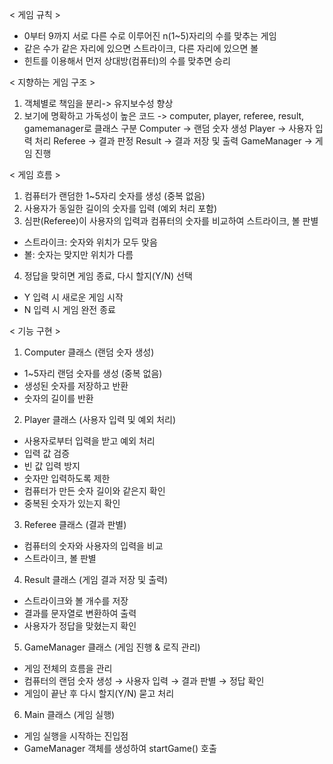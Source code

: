 
< 게임 규칙 >
- 0부터 9까지 서로 다른 수로 이루어진 n(1~5)자리의 수를 맞추는 게임 
- 같은 수가 같은 자리에 있으면 스트라이크, 다른 자리에 있으면 볼
- 힌트를 이용해서 먼저 상대방(컴퓨터)의 수를 맞추면 승리 



< 지향하는 게임 구조 >
1. 객체별로 책임을 분리-> 유지보수성 향상
2. 보기에 명확하고 가독성이 높은 코드
-> computer, player, referee, result, gamemanager로 클래스 구분
   Computer → 랜덤 숫자 생성
   Player → 사용자 입력 처리
   Referee → 결과 판정
   Result → 결과 저장 및 출력
   GameManager → 게임 진행



< 게임 흐름 >
1. 컴퓨터가 랜덤한 1~5자리 숫자를 생성 (중복 없음)
2. 사용자가 동일한 길이의 숫자를 입력 (예외 처리 포함)
3. 심판(Referee)이 사용자의 입력과 컴퓨터의 숫자를 비교하여 스트라이크, 볼 판별
- 스트라이크: 숫자와 위치가 모두 맞음
- 볼: 숫자는 맞지만 위치가 다름
4. 정답을 맞히면 게임 종료, 다시 할지(Y/N) 선택
- Y 입력 시 새로운 게임 시작
- N 입력 시 게임 완전 종료



< 기능 구현 >
1. Computer 클래스 (랜덤 숫자 생성)
- 1~5자리 랜덤 숫자를 생성 (중복 없음)
- 생성된 숫자를 저장하고 반환
- 숫자의 길이를 반환

2. Player 클래스 (사용자 입력 및 예외 처리)
- 사용자로부터 입력을 받고 예외 처리
- 입력 값 검증
- 빈 값 입력 방지
- 숫자만 입력하도록 제한
- 컴퓨터가 만든 숫자 길이와 같은지 확인
- 중복된 숫자가 있는지 확인

3. Referee 클래스 (결과 판별)
- 컴퓨터의 숫자와 사용자의 입력을 비교
- 스트라이크, 볼 판별

4. Result 클래스 (게임 결과 저장 및 출력)
- 스트라이크와 볼 개수를 저장
- 결과를 문자열로 변환하여 출력
- 사용자가 정답을 맞혔는지 확인

5. GameManager 클래스 (게임 진행 & 로직 관리)
- 게임 전체의 흐름을 관리
- 컴퓨터의 랜덤 숫자 생성 → 사용자 입력 → 결과 판별 → 정답 확인
- 게임이 끝난 후 다시 할지(Y/N) 묻고 처리

6. Main 클래스 (게임 실행)
- 게임 실행을 시작하는 진입점
- GameManager 객체를 생성하여 startGame() 호출










